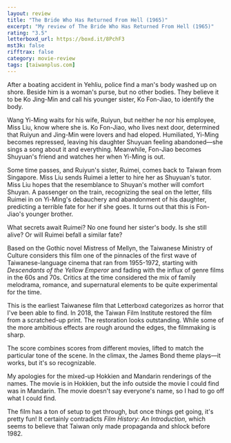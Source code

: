 ```yaml
---
layout: review
title: "The Bride Who Has Returned From Hell (1965)"
excerpt: "My review of The Bride Who Has Returned From Hell (1965)"
rating: "3.5"
letterboxd_url: https://boxd.it/8PchF3
mst3k: false
rifftrax: false
category: movie-review
tags: [taiwanplus.com]
---
```


After a boating accident in Yehliu, police find a man's body washed up on shore. Beside him is a woman's purse, but no other bodies. They believe it to be Ko Jing-Min and call his younger sister, Ko Fon-Jiao, to identify the body.

Wang Yi-Ming waits for his wife, Ruiyun, but neither he nor his employee, Miss Liu, know where she is. Ko Fon-Jiao, who lives next door, determined that Ruiyun and Jing-Min were lovers and had eloped. Humiliated, Yi-Ming becomes repressed, leaving his daughter Shuyuan feeling abandoned—she sings a song about it and everything. Meanwhile, Fon-Jiao becomes Shuyuan's friend and watches her when Yi-Ming is out.

Some time passes, and Ruiyun's sister, Ruimei, comes back to Taiwan from Singapore. Miss Liu sends Ruimei a letter to hire her as Shuyuan's tutor. Miss Liu hopes that the resemblance to Shuyan's mother will comfort Shuyan. A passenger on the train, recognizing the seal on the letter, fills Ruimei in on Yi-Ming's debauchery and abandonment of his daughter, predicting a terrible fate for her if she goes. It turns out that this is Fon-Jiao's younger brother.

What secrets await Ruimei? No one found her sister's body. Is she still alive? Or will Ruimei befall a similar fate?

Based on the Gothic novel Mistress of Mellyn, the Taiwanese Ministry of Culture considers this film one of the pinnacles of the first wave of Taiwanese-language cinema that ran from 1955-1972, starting with <i>Descendants of the Yellow Emperor</i> and fading with the influx of genre films in the 60s and 70s. Critics at the time considered the mix of family melodrama, romance, and supernatural elements to be quite experimental for the time.

This is the earliest Taiwanese film that Letterboxd categorizes as horror that I've been able to find. In 2018, the Taiwan Film Institute restored the film from a scratched-up print. The restoration looks outstanding. While some of the more ambitious effects are rough around the edges, the filmmaking is sharp.

The score combines scores from different movies, lifted to match the particular tone of the scene. In the climax, the James Bond theme plays—it works, but it's so recognizable.

My apologies for the mixed-up Hokkien and Mandarin renderings of the names. The movie is in Hokkien, but the info outside the movie I could find was in Mandarin. The movie doesn't say everyone's name, so I had to go off what I could find.

The film has a ton of setup to get through, but once things get going, it's pretty fun! It certainly contradicts <i>Film History: An Introduction</i>, which seems to believe that Taiwan only made propaganda and shlock before 1982.
